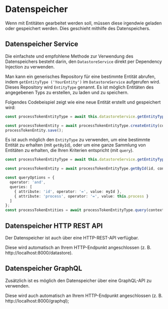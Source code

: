 # Datenspeicher
Wenn mit Entitäten gearbeitet werden soll, müssen diese irgendwie geladen oder
gespeichert werden. Dies geschieht mithilfe des Datenspeichers.

## Datenspeicher Service

Die einfachste und empfohlene Methode zur Verwendung des Datenspeichers besteht
darin, den `DatastoreService` direkt per Dependency Injection zu verwenden.

Man kann ein generisches Repository für eine bestimmte Entität abrufen, indem
`getEntityType ('YourEntity')` im `DatastoreService` aufgerufen wird. Dieses
Repository wird `EntityType` genannt. Es ist möglich Entitäten des angegebenen
Typs zu erstellen, zu laden und zu speichern.

Folgendes Codebeispiel zeigt wie eine neue Entität erstellt und gespeichert wird:

```typescript
const processTokenEntityType = await this.datastoreService.getEntityType('ProcessToken');

const processTokenEntity = await processTokenEntityType.createEntity(context);
processTokenEntity.save();
```

Es ist auch möglich den `EntityType` zu verwenden, um eine bestimmte Entität zu
erhalten (mit `getById`), oder um eine ganze Sammlung von Entitäten zu erhalten,
die Ihren Kriterien entspricht (mit `query`).

```typescript
const processTokenEntityType = await this.datastoreService.getEntityType('ProcessToken');

const processTokenEntity = await processTokenEntityType.getById(id, context);

const queryOptions = {
  operator: 'and',
  queries: [
    { attribute: 'id', operator: '=', value: myId },
    { attribute: 'process', operator: '=', value: this.process }
  ]
};
const processTokenEntities = await processTokenEntityType.query(context, queryOptions);
```

## Datenspeicher HTTP REST API

Der Datenspeicher ist auch über eine HTTP-REST-API verfügbar.

Diese wird automatisch an Ihrem HTTP-Endpunkt angeschlossen (z. B. http://localhost:8000/datastore).

## Datenspeicher GraphQL

Zusätzlich ist es möglich den Datenspeicher über eine GraphQL-API zu verwenden.

Diese wird auch automatisch an Ihrem HTTP-Endpunkt angeschlossen (z. B. http://localhost:8000/graphql);
